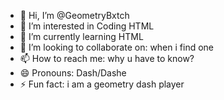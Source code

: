 - 👋 Hi, I’m @GeometryBxtch
- 👀 I’m interested in Coding HTML
- 🌱 I’m currently learning HTML
- 💞️ I’m looking to collaborate on: when i find one
- 📫 How to reach me: why u have to know?
- 😄 Pronouns: Dash/Dashe
- ⚡ Fun fact: i am a geometry dash player

<!---
GeometryBxtch/GeometryBxtch is a ✨ special ✨ repository because its `README.md` (this file) appears on your GitHub profile.
You can click the Preview link to take a look at your changes.
--->

